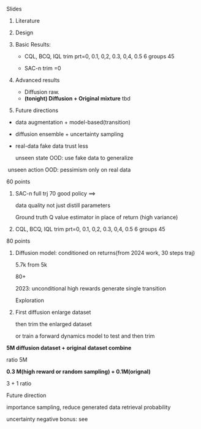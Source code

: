 Slides

1. Literature

2. Design 

3. Basic Results:

   * CQL, BCQ, IQL  trim prt=0, 0.1, 0,2, 0.3, 0,4, 0.5  6  groups  45

   * SAC-n trim =0

4. Advanced results
   * Diffusion raw. 
   * **(tonight) Diffusion + Original mixture**  tbd

5. Future directions

 *  data augmentation  + model-based(transition)    

 *  diffusion ensemble  + uncertainty sampling 

 *  real-data fake data trust less 

    unseen state OOD: use fake data to generalize

​	unseen action OOD: pessimism only on real data

   















60 points

1. SAC-n full trj    70   good policy ==> 

   data quality not just distill parameters

   Ground truth Q value estimator in place of return (high variance)

   

2. CQL, BCQ, IQL  trim prt=0, 0.1, 0,2, 0.3, 0,4, 0.5    6 groups  45

   

80 points

1. Diffusion model:  conditioned on returns(from 2024 work, 30 steps traj)

   5.7k from 5k

   80+

   2023: unconditional high rewards generate single transition 

   Exploration

2. First diffusion enlarge dataset

   then trim the enlarged dataset

   or train a forward dynamics model to test and then trim





**5M diffusion dataset + original dataset combine**

ratio 5M



   



**0.3 M(high reward or random sampling) +  0.1M(orignal)**

3 + 1 ratio

























Future direction



importance sampling, reduce generated data retrieval probability

uncertainty negative bonus: see 











